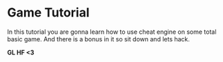 # Game Tutorial

In this tutorial you are gonna learn how to use cheat engine on some total basic game. And there is a bonus in it so sit down and lets hack.

**GL HF <3**